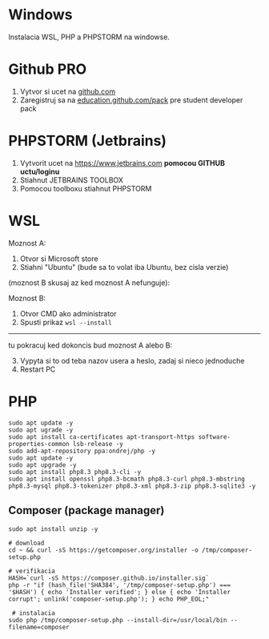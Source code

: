 # Windows

Instalacia WSL, PHP a PHPSTORM na windowse.

# Github PRO

1. Vytvor si ucet na [github.com](https://github.com)
2. Zaregistruj sa na [education.github.com/pack](https://education.github.com/pack) pre student developer pack

# PHPSTORM (Jetbrains)

1. Vytvorit ucet na https://www.jetbrains.com **pomocou GITHUB uctu/loginu**
2. Stiahnut JETBRAINS TOOLBOX
3. Pomocou toolboxu stiahnut PHPSTORM

# WSL

Moznost A:
1. Otvor si Microsoft store
2. Stiahni "Ubuntu" (bude sa to volat iba Ubuntu, bez cisla verzie)

(moznost B skusaj az ked moznost A nefunguje):

Moznost B:
1. Otvor CMD ako administrator
2. Spusti prikaz `wsl --install`

___
tu pokracuj ked dokoncis bud moznost A alebo B:

3. Vypyta si to od teba nazov usera a heslo, zadaj si nieco jednoduche
4. Restart PC

# PHP

```shell
sudo apt update -y
sudo apt ugrade -y
sudo apt install ca-certificates apt-transport-https software-properties-common lsb-release -y
sudo add-apt-repository ppa:ondrej/php -y
sudo apt update -y
sudo apt upgrade -y
sudo apt install php8.3 php8.3-cli -y
sudo apt install openssl php8.3-bcmath php8.3-curl php8.3-mbstring php8.3-mysql php8.3-tokenizer php8.3-xml php8.3-zip php8.3-sqlite3 -y 
```

## Composer (package manager)

```shell
sudo apt install unzip -y

# download
cd ~ && curl -sS https://getcomposer.org/installer -o /tmp/composer-setup.php

# verifikacia
HASH=`curl -sS https://composer.github.io/installer.sig`
php -r "if (hash_file('SHA384', '/tmp/composer-setup.php') === '$HASH') { echo 'Installer verified'; } else { echo 'Installer corrupt'; unlink('composer-setup.php'); } echo PHP_EOL;"
 
 # instalacia
sudo php /tmp/composer-setup.php --install-dir=/usr/local/bin --filename=composer
```
